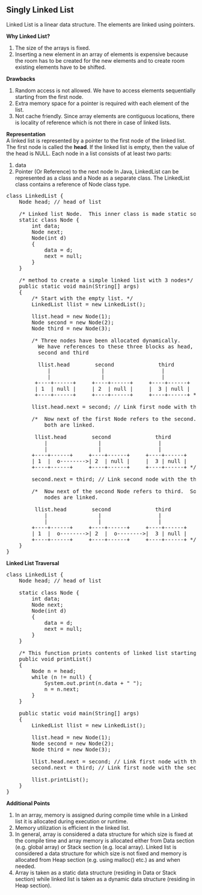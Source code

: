 ## Singly Linked List  
Linked List is a linear data structure. The elements are linked using pointers. 
  
**Why Linked List?**  
1) The size of the arrays is fixed.  
2) Inserting a new element in an array of elements is expensive because the room has to be created for the new elements and to create room existing elements have to be shifted.  
  
**Drawbacks**  
1) Random access is not allowed. We have to access elements sequentially starting from the first node.
2) Extra memory space for a pointer is required with each element of the list.
3) Not cache friendly. Since array elements are contiguous locations, there is locality of reference which is not there in case of linked lists.  
  
**Representation**  
A linked list is represented by a pointer to the first node of the linked list. The first node is called the **head**. If the linked list is empty, then the value of the head is NULL.
Each node in a list consists of at least two parts:
1) data
2) Pointer (Or Reference) to the next node
In Java, LinkedList can be represented as a class and a Node as a separate class. The LinkedList class contains a reference of Node class type.  
<pre>
class LinkedList { 
    Node head; // head of list 
  
    /* Linked list Node.  This inner class is made static so that main() can access it */
    static class Node { 
        int data; 
        Node next; 
        Node(int d) 
        { 
            data = d; 
            next = null; 
        } 
    } 
  
    /* method to create a simple linked list with 3 nodes*/
    public static void main(String[] args) 
    { 
        /* Start with the empty list. */
        LinkedList llist = new LinkedList(); 
  
        llist.head = new Node(1); 
        Node second = new Node(2); 
        Node third = new Node(3); 
  
        /* Three nodes have been allocated dynamically. 
          We have references to these three blocks as head,   
          second and third 
  
          llist.head        second              third 
             |                |                  | 
             |                |                  | 
         +----+------+     +----+------+     +----+------+ 
         | 1  | null |     | 2  | null |     |  3 | null | 
         +----+------+     +----+------+     +----+------+ */
  
        llist.head.next = second; // Link first node with the second node 
  
        /*  Now next of the first Node refers to the second.  So they 
            both are linked. 
  
         llist.head        second              third 
            |                |                  | 
            |                |                  | 
        +----+------+     +----+------+     +----+------+ 
        | 1  |  o-------->| 2  | null |     |  3 | null | 
        +----+------+     +----+------+     +----+------+ */
  
        second.next = third; // Link second node with the third node 
  
        /*  Now next of the second Node refers to third.  So all three 
            nodes are linked. 
  
         llist.head        second              third 
            |                |                  | 
            |                |                  | 
        +----+------+     +----+------+     +----+------+ 
        | 1  |  o-------->| 2  |  o-------->|  3 | null | 
        +----+------+     +----+------+     +----+------+ */
    } 
} 
</pre>  

**Linked List Traversal**  
<pre>
class LinkedList { 
    Node head; // head of list 
  
    static class Node { 
        int data; 
        Node next; 
        Node(int d) 
        { 
            data = d; 
            next = null; 
        } 
    } 
  
    /* This function prints contents of linked list starting from head */
    public void printList() 
    { 
        Node n = head; 
        while (n != null) { 
            System.out.print(n.data + " "); 
            n = n.next; 
        } 
    } 
  
    public static void main(String[] args) 
    { 
        LinkedList llist = new LinkedList(); 
  
        llist.head = new Node(1); 
        Node second = new Node(2); 
        Node third = new Node(3); 
  
        llist.head.next = second; // Link first node with the second node 
        second.next = third; // Link first node with the second node 
  
        llist.printList(); 
    } 
}
</pre>  
  
**Additional Points**  
1) In an array, memory is assigned during compile time while in a Linked list it is allocated during execution or runtime.
2) Memory utilization is efficient in the linked list.
3) In general, array is considered a data structure for which size is fixed at the compile time and array memory is allocated either from Data section (e.g. global array) or Stack section (e.g. local array). Linked list is considered a data structure for which size is not fixed and memory is allocated from Heap section (e.g. using malloc() etc.) as and when needed. 
4) Array is taken as a static data structure (residing in Data or Stack section) while linked list is taken as a dynamic data structure (residing in Heap section).  

  
